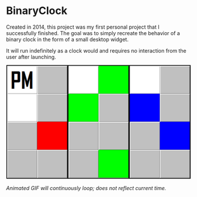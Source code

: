 # BinaryClock

Created in 2014, this project was my first personal project that I successfully finished. The goal was to simply recreate the behavior of a binary clock in the form of a small desktop widget.

It will run indefinitely as a clock would and requires no interaction from the user after launching.

![Binary Clock Demo](demo/binary_clock.gif)

*Animated GIF will continuously loop; does not reflect current time.*

